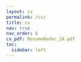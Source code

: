 ```yaml
---
layout: cv
permalink: /cv/
title: cv
nav: true
nav_order: 6
cv_pdf: ResumeNader_24.pdf
toc:
  sidebar: left
---
```

